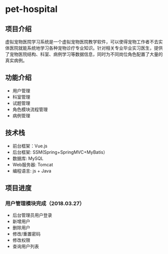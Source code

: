 # pet-hospital
## 项目介绍
虚拟宠物医院学习系统是一个虚拟宠物医院教学软件，可以使得宠物工作者不去实体医院就能系统地学习各种宠物诊疗专业知识。针对相关专业毕业实习医生，提供了宠物医院结构、科室、病例学习等数据信息，同时为不同岗位角色配置了大量的真实病例。
## 功能介绍
* 用户管理
* 科室管理
* 试题管理
* 角色模块流程管理
* 病例管理
## 技术栈
* 前台框架：Vue.js
* 后台框架: SSM(Spring+SpringMVC+MyBatis）
* 数据库: MySQL
* Web服务器: Tomcat
* 编程语言: js + Java

## 项目进度
### 用户管理模块完成（2018.03.27）
* 后台管理员用户登录
* 新增用户
* 删除用户
* 修改/重置密码
* 修改权限
* 查询用户列表
